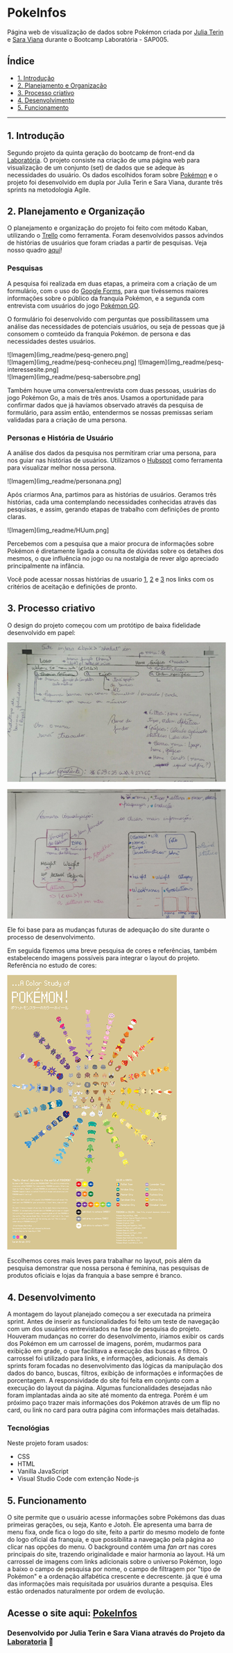 # PokeInfos

Página web de visualização de dados sobre Pokémon criada por [Julia Terin](https://github.com/JuliaTerin) e [Sara Viana](https://github.com/SaraOhara) durante o Bootcamp Laboratória - SAP005.

## Índice

* [1. Introdução](#1-introdução)
* [2. Planejamento e Organização](#2-planejamento-e-organização)
* [3. Processo criativo](#3-processo-criativo)
* [4. Desenvolvimento](#4-desenvolvimento)
* [5. Funcionamento](#5-funcionamento)

***

## 1. Introdução

Segundo projeto da quinta geração do bootcamp de front-end da [Laboratória](https://github.com/Laboratoria).
O projeto consiste na criação de uma página web para visualização de um conjunto (set) de dados que se adeque às necessidades do usuário. Os dados escolhidos foram sobre [Pokémon](https://pt.wikipedia.org/wiki/Pok%C3%A9mon) e o projeto foi desenvolvido em dupla por Julia Terin e Sara Viana, durante três sprints na metodologia Agile.

## 2. Planejamento e Organização

O planejamento e organização do projeto foi feito com método Kaban, utilizando o [Trello](https://trello.com/) como ferramenta. Foram desenvolvidos passos advindos de histórias de usuários que foram criadas a partir de pesquisas.
Veja nosso quadro [aqui](https://trello.com/b/bV5vlV5C/2-proj-lab-data-lovers)!

### Pesquisas

A pesquisa foi realizada em duas etapas, a primeira com a criação de um formulário, com o uso do [Google Forms](https://workspace.google.com/intl/pt-BR/products/forms/?utm_source=google&utm_medium=cpc&utm_campaign=latam-BR-all-pt-dr-bkws-all-all-trial-e-dr-1009103-LUAC0011908&utm_content=text-ad-none-any-DEV_c-CRE_470571214281-ADGP_BKWS%20%7C%20Multi%20~%20Forms-KWID_43700057676889044-kwd-10647024857&utm_term=KW_google%20forms-ST_google%20forms&gclid=Cj0KCQiA2af-BRDzARIsAIVQUOeEjlhwWNjUEvxMxrVVHxE3bKqfabN3RMNj1c4ZByvIbU8LYcodkhEaArlTEALw_wcB&gclsrc=aw.ds), para que tivéssemos maiores informações sobre o público da franquia Pokémon, e a segunda com entrevista com usuários do jogo [Pokémon GO](https://pokemongolive.com/pt_br/).

O formulário foi desenvolvido com perguntas que possibilitassem uma análise das necessidades de potenciais usuários, ou seja de pessoas que já consomem o comteúdo da franquia Pokémon. de persona e das necessidades destes usuários.

![Imagem](img_readme/pesq-genero.png]      
![Imagem](img_readme/pesq-conheceu.png]
![Imagem](img_readme/pesq-interessesite.png]      
![Imagem](img_readme/pesq-sabersobre.png]

Também houve uma conversa/entrevista com duas pessoas, usuárias do jogo Pokémon Go, a mais de três anos. Usamos a oportunidade para confirmar dados que já havíamos observado através da pesquisa de formulário, para assim então, entendermos se nossas premissas seriam validadas para a criação de uma persona. 

### Personas e História de Usuário

A análise dos dados da pesquisa nos permitiram criar uma persona, para nos guiar nas histórias de usuários. Utilizamos o [Hubspot](https://www.hubspot.com/make-my-persona) como ferramenta para visualizar melhor nossa persona.

![Imagem](img_readme/personana.png]

Após criarmos Ana, partimos para as histórias de usuários. Geramos três histórias, cada uma contemplando necessidades conhecidas através das pesquisas, e assim, gerando etapas de trabalho com  definições de pronto claras.

![Imagem](img_readme/HUum.png]

Percebemos com a pesquisa que a maior procura de informações sobre Pokémon é diretamente ligada a consulta de dúvidas sobre os detalhes dos mesmos, o que influência no jogo ou na nostalgia de rever algo apreciado principalmente na infância. 

Você pode acessar nossas histórias de usuario [1](https://trello.com/c/O2YLY0pD/17-hist%C3%B3ria-de-usu%C3%A1rio-1), [2](https://trello.com/c/x8VdKalT/4-hist%C3%B3ria-de-usu%C3%A1rio-2) e [3](https://trello.com/c/rPYWh649/18-hist%C3%B3ria-de-usu%C3%A1rio-3) nos links com os critérios de aceitação e definições de pronto. 

## 3. Processo criativo

O design do projeto começou com um protótipo de baixa fidelidade desenvolvido em papel:

![Imagem](img_readme/prot-menu.jpeg)

![Imagem](img_readme/prot-card.jpeg)

Ele foi base para as mudanças futuras de adequação do site durante o processo de desenvolvimento.

Em seguida fizemos uma breve pesquisa de cores e referências, também estabelecendo imagens possíveis para integrar o layout do projeto.
Referência no estudo de cores:

![Imagem](img_readme/cores.png)

Escolhemos cores mais leves para trabalhar no layout, pois além da pesquisa demonstrar que nossa persona é feminina, nas pesquisas de produtos oficiais e lojas da franquia a base sempre é branco.

## 4. Desenvolvimento

A montagem do layout planejado começou a ser executada na primeira sprint. Antes de inserir as funcionalidades foi feito
um teste de navegação com um dos usuários entrevistados na fase de pesquisa do projeto.
Houveram mudanças no correr do desenvolvimento, iriamos exibir os cards dos Pokémon em um carrossel de imagens, porém, mudarmos para exibição em grade, o que facilitava a execução das buscas e filtros. O carrossel foi utilizado para links, e informações, adicionais.
As demais sprints foram focadas no desenvolvimento das lógicas da manipulação dos dados do banco, buscas, filtros, exibição de informações e informações de porcentagem.
A responsividade do site foi feita em conjunto com a execução do layout da página.
Algumas funcionalidades desejadas não foram implantadas ainda ao site até momento da entrega. Porém é um próximo paço trazer mais informações dos Pokémon através de um flip no card, ou link no card para outra página com informações mais detalhadas.

### Tecnológias

Neste projeto foram usados:

<ul>
<li>CSS</li>
<li>HTML</li>
<li>Vanilla JavaScript</li>
<li>Visual Studio Code com extenção Node-js</li>
</ul>

## 5. Funcionamento

O site permite que o usuário acesse informações sobre Pokémons das duas primeiras gerações, ou seja, Kanto e Jotoh. Ele apresenta uma barra de menu fixa, onde fica o logo do site, feito a partir do mesmo modelo de fonte do logo oficial da franquia, e que possibilita a navegação pela página ao clicar nas opções do menu. O background contém uma *fan art* nas cores principais do site, trazendo originalidade e maior harmonia ao layout.
Há um carrossel de imagens com links adicionais sobre o universo Pokémon, logo a baixo o campo de pesquisa por nome, o campo de filtragem por "tipo de Pokémon" e a ordenação alfabética crescente e decrescente. já que é uma das informações mais requisitada por usuários durante a pesquisa. Eles estão ordenados naturalmente por ordem de evolução.



## Acesse o site aqui: [PokeInfos]()

### Desenvolvido por Julia Terin e Sara Viana através do Projeto da [Laboratoria](https://www.laboratoria.la/) 💛

